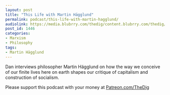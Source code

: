 ```yaml
---
layout: post
title: "This Life with Martin Hägglund"
permalink: podcast/this-life-with-martin-hagglund/
audiolink: https://media.blubrry.com/thedig/content.blubrry.com/thedig/The_Dig-EP_237-Hagglund.mp3
post_id: 1446
categories: 
- Marxism
- Philosophy
tags: 
- Martin Hägglund
---
```


Dan interviews philosopher Martin Hägglund on how the way we conceive of our finite lives here on earth shapes our critique of capitalism and construction of socialism.

Please support this podcast with your money at 
[Patreon.com/TheDig](https://Patreon.com/TheDig)